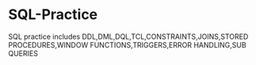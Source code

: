 # SQL-Practice
SQL practice includes DDL,DML,DQL,TCL,CONSTRAINTS,JOINS,STORED PROCEDURES,WINDOW FUNCTIONS,TRIGGERS,ERROR HANDLING,SUB QUERIES
